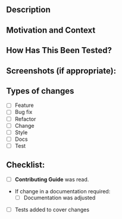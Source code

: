 <!-- Provide a general summary of your changes in the Title above. -->

## Description
<!-- Describe your changes in detail -->

## Motivation and Context
<!-- Why is this change required? What problem does it solve? -->
<!-- If it fixes an open issue, please link to the issue here. -->

## How Has This Been Tested?
<!-- Please describe in detail how you tested your changes. -->
<!-- see how your change affects other areas of the code, etc. -->

## Screenshots (if appropriate):

## Types of changes
<!-- What types of changes does your code introduce? Put an `x` in all the boxes that apply: --> 
- [ ] Feature <!--- (mark pull request with Feat:) -->
- [ ] Bug fix <!--- (mark pull request with Fix:) -->
- [ ] Refactor <!--- (mark pull request with Refactor:) -->
- [ ] Change <!--- (mark pull request with Change:) -->
- [ ] Style <!--- (mark pull request with Style:) -->
- [ ] Docs <!--- (mark pull request with Docs:) -->
- [ ] Test <!--- (mark pull request with Test:) -->

## Checklist:
<!-- Go over all the following points, and put an `x` in all the boxes that apply. -->
<!-- If you're unsure about any of these, don't hesitate to ask. We're here to help! -->
- [ ] **Contributing Guide** was read.
- If change in a documentation required:
  - [ ] Documentation was adjusted
- [ ] Tests added to cover changes
